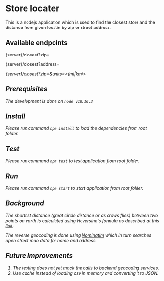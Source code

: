 # Store locater
This is a nodejs application which is used to find the closest store and the distance from given locatin by zip or street address. 

## Available endpoints

{server}/closest?zip=<zip>

{server}/closest?address=<address>

{server}/closest?zip=<zip>&units=<(mi|km)>

## Prerequisites 
The development is done on `node v10.16.3`

## Install
Please run command `npm install` to load the dependencies from root folder.

## Test
Please run command `npm test` to test application from root folder.

## Run 
Please run command `npm start` to start application from root folder.

## Background
The shortest distance (great circle distance or as crows flies) between two points on earth is calculated using Haversine's formula as described at this [link](http://www.movable-type.co.uk/scripts/latlong.html).

The reverse geocoding is done using [Nominatim](https://nominatim.org/release-docs/develop/api/Search/) which in turn searches open street mao data for name and address.

## Future Improvements
1. The testing does not yet mock the calls to backend geocoding services.
2. Use cache instead of loading csv in memory and converting it to JSON.
